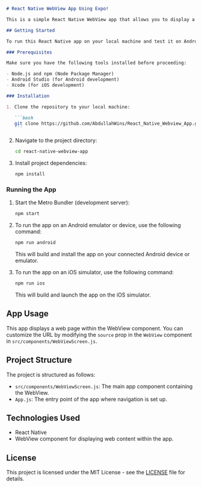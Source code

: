 ````markdown
# React Native WebView App Using Expo!

This is a simple React Native WebView app that allows you to display a web page within the app.

## Getting Started

To run this React Native app on your local machine and test it on Android and iOS emulators or devices, follow the instructions below.

### Prerequisites

Make sure you have the following tools installed before proceeding:

- Node.js and npm (Node Package Manager)
- Android Studio (for Android development)
- Xcode (for iOS development)

### Installation

1. Clone the repository to your local machine:

   ```bash
   git clone https://github.com/AbdullahWins/React_Native_Webview_App.git
   ```
````

2. Navigate to the project directory:

   ```bash
   cd react-native-webview-app
   ```

3. Install project dependencies:

   ```bash
   npm install
   ```

### Running the App

1. Start the Metro Bundler (development server):

   ```bash
   npm start
   ```

2. To run the app on an Android emulator or device, use the following command:

   ```bash
   npm run android
   ```

   This will build and install the app on your connected Android device or emulator.

3. To run the app on an iOS simulator, use the following command:

   ```bash
   npm run ios
   ```

   This will build and launch the app on the iOS simulator.

## App Usage

This app displays a web page within the WebView component. You can customize the URL by modifying the `source` prop in the `WebView` component in `src/components/WebViewScreen.js`.

## Project Structure

The project is structured as follows:

- `src/components/WebViewScreen.js`: The main app component containing the WebView.
- `App.js`: The entry point of the app where navigation is set up.

## Technologies Used

- React Native
- WebView component for displaying web content within the app.

## License

This project is licensed under the MIT License - see the [LICENSE](LICENSE) file for details.

```

```
